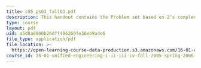 ```yaml
---
title: c05_ps03_fall03.pdf
description: This handout contains the Problem set based on 2's complement notation.
type: course
layout: pdf
uid: a5d8a8060b26dff406260fe36eb9a4e6
file_type: application/pdf
file_location: >-
  https://open-learning-course-data-production.s3.amazonaws.com/16-01-unified-engineering-i-ii-iii-iv-fall-2005-spring-2006/a5d8a8060b26dff406260fe36eb9a4e6_c05_ps03_fall03.pdf
course_id: 16-01-unified-engineering-i-ii-iii-iv-fall-2005-spring-2006
---
```

